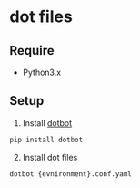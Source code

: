 # dot files


## Require

- Python3.x

## Setup

1. Install [dotbot](https://github.com/anishathalye/dotbot)

```sh
pip install dotbot
```

2. Install dot files

```sh
dotbot {evnironment}.conf.yaml
```